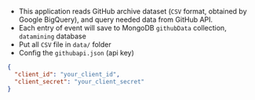 * This application reads GitHub archive dataset (`CSV` format, obtained by Google BigQuery), and query needed data from GitHub API.
* Each entry of event will save to MongoDB `githubData` collection, `datamining` database
* Put all `CSV` file in `data/` folder
* Config the `githubapi.json` (api key)
```json
{
  "client_id": "your_client_id",
  "client_secret": "your_client_secret"
}
```